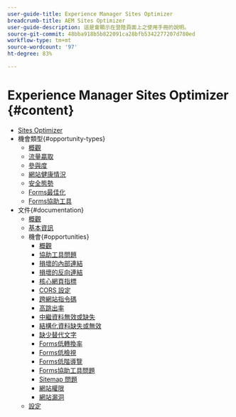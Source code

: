 ```yaml
---
user-guide-title: Experience Manager Sites Optimizer
breadcrumb-title: AEM Sites Optimizer
user-guide-description: 這是會顯示在登陸頁面上之使用手冊的說明。
source-git-commit: 48bba918b5b822091ca28bfb5342277207d780ed
workflow-type: tm+mt
source-wordcount: '97'
ht-degree: 83%

---
```



# Experience Manager Sites Optimizer {#content}

+ [Sites Optimizer](/help/home.md)
+ 機會類型{#opportunity-types}
   + [概觀](/help/opportunity-types/overview.md)
   + [流量贏取](/help/opportunity-types/traffic-acquisition.md)
   + [參與度](/help/opportunity-types/engagement.md)
   + [網站健康情況](/help/opportunity-types/site-health.md)
   + [安全態勢](/help/opportunity-types/security-posture.md)
   + [Forms最佳化](/help/opportunity-types/form-optimization.md)
   + [Forms協助工具](/help/opportunity-types/form-accesibility.md)
+ 文件{#documentation}
   + [概觀](/help/documentation/overview.md)
   + [基本資訊](/help/documentation/basics.md)
   + 機會{#opportunities}
      + [概觀](/help/documentation/opportunities/overview.md)
      + [協助工具問題](/help/documentation/opportunities/accessibility-issues.md)
      + [損壞的內部連結](/help/documentation/opportunities/broken-internal-links.md)
      + [損壞的反向連結](/help/documentation/opportunities/broken-backlinks.md)
      + [核心網頁指標](/help/documentation/opportunities/core-web-vitals.md)
      + [CORS 設定](/help/documentation/opportunities/cors-configuration.md)
      + [跨網站指令碼](/help/documentation/opportunities/cross-site-scripting.md)
      + [高跳出率](/help/documentation/opportunities/high-bounce-rate.md)
      + [中繼資料無效或缺失](/help/documentation/opportunities/invalid-or-missing-metadata.md)
      + [結構化資料缺失或無效](/help/documentation/opportunities/missing-invalid-structured-data.md)
      + [缺少替代文字](/help/documentation/opportunities/missing-alt-text.md)
      + [Forms低轉換率](/help/documentation/opportunities/low-conversions.md)
      + [Forms低檢視](/help/documentation/opportunities/low-views.md)
      + [Forms低階導覽](/help/documentation/opportunities/low-navigation.md)
      + [Forms協助工具問題](/help/documentation/opportunities/forms-accessibility-issues.md)
      + [Sitemap 問題](/help/documentation/opportunities/sitemap-issues.md)
      + [網站權限](/help/documentation/opportunities/website-permissions.md)
      + [網站漏洞](/help/documentation/opportunities/website-vulnerabilities.md)
   + [設定](/help/documentation/settings.md)
